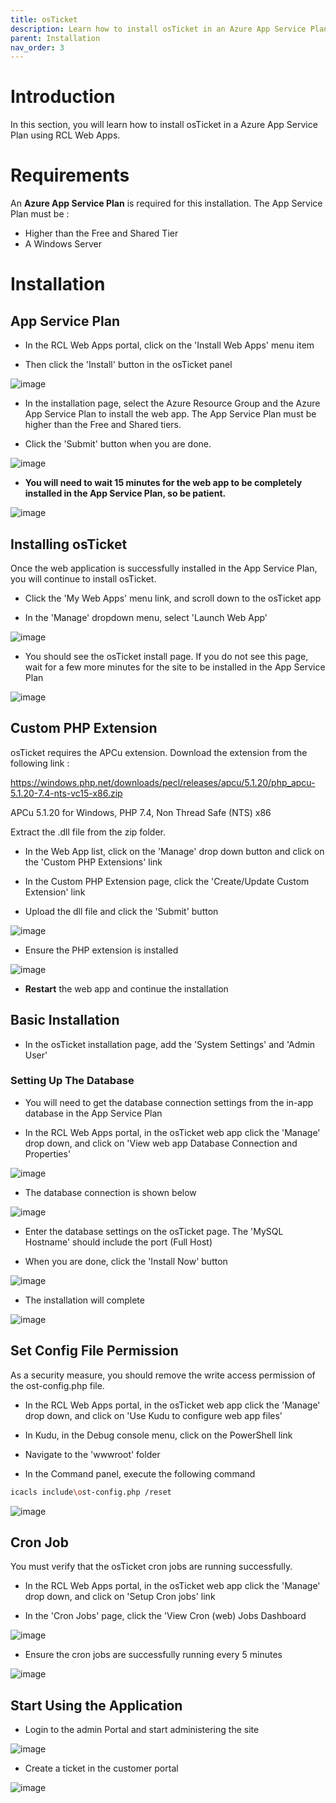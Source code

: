```yaml
---
title: osTicket
description: Learn how to install osTicket in an Azure App Service Plan using RCL Web Apps
parent: Installation
nav_order: 3
---
```


# Introduction

In this section, you will learn how to install osTicket in a Azure App Service Plan using RCL Web Apps.

# Requirements

An **Azure App Service Plan** is required for this installation. The App Service Plan must be :

- Higher than the Free and Shared Tier
- A Windows Server

# Installation

## App Service Plan

- In the RCL Web Apps portal, click on the 'Install Web Apps' menu item

- Then click the 'Install' button in the osTicket panel

![image](../images/installation/osticket-install.PNG)

- In the installation page, select the Azure Resource Group and the Azure App Service Plan to install the web app. The App Service Plan must be higher than the Free and Shared tiers.

- Click the 'Submit' button when you are done.

![image](../images/installation/webapp-install.PNG)

- **You will need to wait 15 minutes for the web app to be completely installed in the App Service Plan, so be patient.**

![image](../images/installation/operation-submitted.PNG)

## Installing osTicket

Once the web application is successfully installed in the App Service Plan, you will continue to install osTicket.

- Click the 'My Web Apps' menu link, and scroll down to the osTicket app

- In the 'Manage' dropdown menu, select 'Launch Web App'

![image](../images/installation/osticket-manage.PNG)

- You should see the osTicket install page. If you do not see this page, wait for a few more minutes for the site to be installed in the App Service Plan

![image](../images/installation/osticket-install-requirements.PNG)

## Custom PHP Extension

osTicket requires the APCu extension. Download the extension from the following link :

https://windows.php.net/downloads/pecl/releases/apcu/5.1.20/php_apcu-5.1.20-7.4-nts-vc15-x86.zip

APCu 5.1.20 for Windows, PHP 7.4, Non Thread Safe (NTS) x86

Extract the .dll file from the zip folder.

- In the Web App list, click on the 'Manage' drop down button and click on the 'Custom PHP Extensions' link

- In the Custom PHP Extension page, click the 'Create/Update Custom Extension' link

- Upload the dll file and click the 'Submit' button

![image](../images/installation/osticket-custom-php-setting.PNG)


- Ensure the PHP extension is installed

![image](../images/installation/osticket-custom-php-setting-list.PNG)

- **Restart** the web app and continue the installation

## Basic Installation

- In the osTicket installation page, add the 'System Settings' and 'Admin User'

### Setting Up The Database

- You will need to get the database connection settings from the in-app database in the App Service Plan

- In the RCL Web Apps portal, in the osTicket web app click the 'Manage' drop down, and click on 'View web app Database Connection and Properties'

![image](../images/installation/webapp-db-conn.PNG)

- The database connection is shown below

![image](../images/installation/webapp-db-conn2.PNG)

- Enter the database settings on the osTicket page. The 'MySQL Hostname' should include the port (Full Host)

- When you are done, click the 'Install Now' button

![image](../images/installation/osticket-install-db-conn.PNG)

- The installation will complete

![image](../images/installation/osticket-install-complete.PNG)

## Set Config File Permission

As a security measure, you should remove the write access permission of the ost-config.php file.

- In the RCL Web Apps portal, in the osTicket web app click the 'Manage' drop down, and click on 'Use Kudu to configure web app files'

- In Kudu, in the Debug console menu, click on the PowerShell link

- Navigate to the 'wwwroot' folder

- In the Command panel, execute the following command

```bash
icacls include\ost-config.php /reset
```

![image](../images/installation/osticket-config-file.PNG)

## Cron Job

You must verify that the osTicket cron jobs are running successfully.

- In the RCL Web Apps portal, in the osTicket web app click the 'Manage' drop down, and click on 'Setup Cron jobs' link

- In the 'Cron Jobs' page, click the 'View Cron (web) Jobs Dashboard

![image](../images/installation/espocrm-cron-job.PNG)

- Ensure the cron jobs are successfully running every 5 minutes

![image](../images/installation/espocrm-cron-job-dashboard.PNG)

## Start Using the Application

- Login to the admin Portal and start administering the site

![image](../images/installation/osticket-admin-portal.PNG)

- Create a ticket in the customer portal

![image](../images/installation/osticket-customer-portal.PNG)


